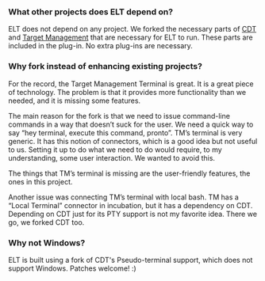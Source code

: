 ### What other projects does ELT depend on? ###

ELT does not depend on any project. We forked the necessary parts of [CDT](http://www.eclipse.org/cdt/) and [Target Management](http://www.eclipse.org/tm/) that are necessary for ELT to run. These parts are included in the plug-in. No extra plug-ins are necessary.

### Why fork instead of enhancing existing projects? ###

For the record, the Target Management Terminal is great. It is a great piece of technology. The problem is that it provides more functionality than we needed, and it is missing some features.

The main reason for the fork is that we need to issue command-line commands in a way that doesn’t suck for the user. We need a quick way to say “hey terminal, execute this command, pronto”. TM’s terminal is very generic. It has this notion of connectors, which is a good idea but not useful to us. Setting it up to do what we need to do would require, to my understanding, some user interaction. We wanted to avoid this.

The things that TM’s terminal is missing are the user-friendly features, the ones in this project.

Another issue was connecting TM’s terminal with local bash. TM has a “Local Terminal” connector in incubation, but it has a dependency on CDT. Depending on CDT just for its PTY support is not my favorite idea. There we go, we forked CDT too.

### Why not Windows? ###

ELT is built using a fork of CDT's Pseudo-terminal support, which does not support Windows. Patches welcome! :)